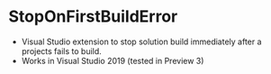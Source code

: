 StopOnFirstBuildError
====

* Visual Studio extension to stop solution build immediately after a projects fails to build.
* Works in Visual Studio 2019 (tested in Preview 3)
